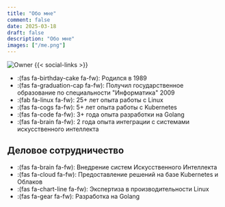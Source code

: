 ```yaml
---
title: "Обо мне"
comment: false
date: 2025-03-18
draft: false
description: "Обо мне"
images: ["/me.png"]
---
```


![Owner](/images/me.png "Евгений Алдошкин")
{{< social-links >}}

<!--[![GitHub](https://img.shields.io/badge/GitHub-@ealdoshkin-181717?logo=github&style=flat-square)](https://github.com/ealdoshkin)-->
<!--[![Matrix](https://img.shields.io/badge/Matrix-Chat-7BC9A4?logo=matrix&style=flat-square)](https://matrix.to/#/@hah3sh:crossbach.de)-->
<!--[![Telegram](https://img.shields.io/badge/Telegram-Join-26A5E4?logo=telegram&style=flat-square)](https://t.me/+fANSlR3l18czZDIy)-->
<!--[![Email](https://img.shields.io/badge/Email-Click%20to%20send-D14836?logo=gmail&style=flat-square)](mailto:aldoshkineg@gmail.com)-->

- :(fas fa-birthday-cake fa-fw): Родился в 1989
- :(fas fa-graduation-cap fa-fw): Получил государственное образование по специальности "Информатика" 2009
- :(fab fa-linux fa-fw): 25+ лет опыта работы с Linux
- :(fas fa-cogs fa-fw): 5+ лет опыта работы с Kubernetes
- :(fas fa-code fa-fw): 3+ года опыта разработки на Golang
- :(fas fa-brain fa-fw): 2 года опыта интеграции с системами искусственного интеллекта

## Деловое сотрудничество

- :(fas fa-brain fa-fw): Внедрение систем Искусственного Интеллекта
- :(fas fa-cloud fa-fw): Предоставление решений на базе Kubernetes и Облаков
- :(fas fa-chart-line fa-fw): Экспертиза в производительности Linux
- :(fas fa-gear fa-fw): Разработка на Golang
